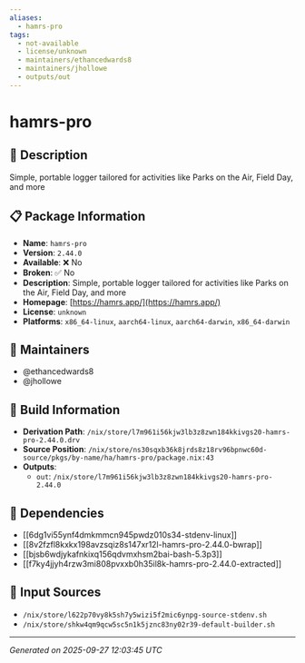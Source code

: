 ```yaml
---
aliases:
  - hamrs-pro
tags:
  - not-available
  - license/unknown
  - maintainers/ethancedwards8
  - maintainers/jhollowe
  - outputs/out
---
```


# hamrs-pro

## 📝 Description

Simple, portable logger tailored for activities like Parks on the Air, Field Day, and more

## 📋 Package Information

- **Name**: `hamrs-pro`
- **Version**: `2.44.0`
- **Available**: ❌ No
- **Broken**: ✅ No
- **Description**: Simple, portable logger tailored for activities like Parks on the Air, Field Day, and more
- **Homepage**: [https://hamrs.app/](https://hamrs.app/)
- **License**: `unknown`
- **Platforms**: `x86_64-linux`, `aarch64-linux`, `aarch64-darwin`, `x86_64-darwin`
## 👥 Maintainers

- @ethancedwards8
- @jhollowe


## 🔧 Build Information

- **Derivation Path**: `/nix/store/l7m961i56kjw3lb3z8zwn184kkivgs20-hamrs-pro-2.44.0.drv`
- **Source Position**: `/nix/store/ns30sqxb36k8jrds8z18rv96bpnwc60d-source/pkgs/by-name/ha/hamrs-pro/package.nix:43`
- **Outputs**:
  - `out`:  `/nix/store/l7m961i56kjw3lb3z8zwn184kkivgs20-hamrs-pro-2.44.0`

## 🔗 Dependencies

- [[6dg1vi55ynf4dmkmmcn945pwdz010s34-stdenv-linux]]
- [[8v2fzfl8kxkx198avzsqiz8s147xr12l-hamrs-pro-2.44.0-bwrap]]
- [[bjsb6wdjykafnkixq156qdvmxhsm2bai-bash-5.3p3]]
- [[f7ky4jjyh4rzw3mi808pvxxb0h35il8k-hamrs-pro-2.44.0-extracted]]

## 📁 Input Sources

- `/nix/store/l622p70vy8k5sh7y5wizi5f2mic6ynpg-source-stdenv.sh`
- `/nix/store/shkw4qm9qcw5sc5n1k5jznc83ny02r39-default-builder.sh`

---
*Generated on 2025-09-27 12:03:45 UTC*
